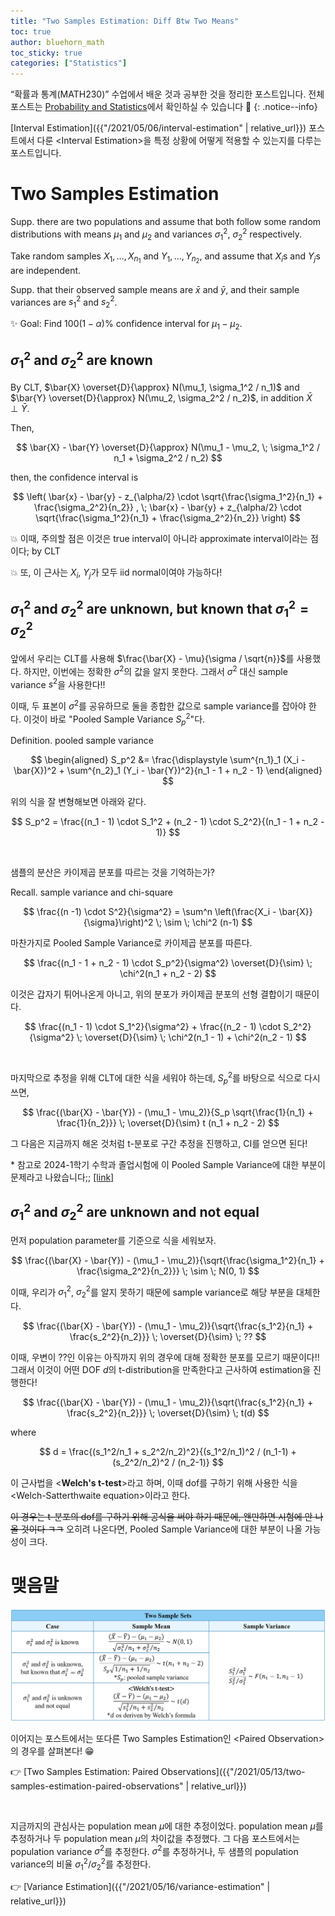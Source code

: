```yaml
---
title: "Two Samples Estimation: Diff Btw Two Means"
toc: true
author: bluehorn_math
toc_sticky: true
categories: ["Statistics"]
---
```


“확률과 통계(MATH230)” 수업에서 배운 것과 공부한 것을 정리한 포스트입니다. 전체 포스트는 [Probability and Statistics](/categories/probability-and-statistics)에서 확인하실 수 있습니다 🎲
{: .notice--info}

[Interval Estimation]({{"/2021/05/06/interval-estimation" | relative_url}}) 포스트에서 다룬 \<Interval Estimation\>을 특정 상황에 어떻게 적용할 수 있는지를 다루는 포스트입니다.

# Two Samples Estimation

Supp. there are two populations and assume that both follow some random distributions with means $\mu_1$ and $\mu_2$ and variances $\sigma_1^2$, $\sigma_2^2$ respectively.

Take random samples $X_1, \dots, X_{n_1}$ and $Y_1, \dots, Y_{n_2}$, and assume that $X_i$s and $Y_j$s are independent.

Supp. that their observed sample means are $\bar{x}$ and $\bar{y}$, and their sample variances are $s_1^2$ and $s_2^2$.

<div class="notice" markdown="1">

✨ Goal: Find $100(1-\alpha)\%$ confidence interval for $\mu_1 - \mu_2$.

</div>



## $\sigma_1^2$ and $\sigma_2^2$ are known

By CLT, $\bar{X} \overset{D}{\approx} N(\mu_1, \sigma_1^2 / n_1)$ and $\bar{Y} \overset{D}{\approx} N(\mu_2, \sigma_2^2 / n_2)$, in addition $\bar{X} \perp \bar{Y}$.

Then,

$$
\bar{X} - \bar{Y} \overset{D}{\approx} N(\mu_1 - \mu_2, \; \sigma_1^2 / n_1 + \sigma_2^2 / n_2)
$$

then, the confidence interval is

$$
\left( \bar{x} - \bar{y} - z_{\alpha/2} \cdot \sqrt{\frac{\sigma_1^2}{n_1} + \frac{\sigma_2^2}{n_2}} , \;
\bar{x} - \bar{y} + z_{\alpha/2} \cdot \sqrt{\frac{\sigma_1^2}{n_1} + \frac{\sigma_2^2}{n_2}} \right)
$$

💥 이때, 주의할 점은 이것은 true interval이 아니라 approximate interval이라는 점이다; by CLT

💥 또, 이 근사는 $X_i$, $Y_j$가 모두 iid normal이여야 가능하다!



## $\sigma_1^2$ and $\sigma_2^2$ are unknown, but known that $\sigma_1^2 = \sigma_2^2$

앞에서 우리는 CLT를 사용해 $\frac{\bar{X} - \mu}{\sigma / \sqrt{n}}$를 사용했다.
하지만, 이번에는 정확한 $\sigma^2$의 값을 알지 못한다. 그래서 $\sigma^2$ 대신 sample variance $s^2$을 사용한다!!

이때, 두 표본이 $\sigma^2$를 공유하므로 둘을 종합한 값으로 sample variance를 잡아야 한다.
이것이 바로 "Pooled Sample Variance $S_p^2$"다.

<div class="notice" markdown="1">

<span class="statement-title">Definition.</span> pooled sample variance<br>

$$
\begin{aligned}
S_p^2
&= \frac{\displaystyle \sum^{n_1}_1 (X_i - \bar{X})^2 + \sum^{n_2}_1 (Y_i - \bar{Y})^2}{n_1 - 1 + n_2 - 1}
\end{aligned}
$$

</div>

위의 식을 잘 변형해보면 아래와 같다.

$$
S_p^2 = \frac{(n_1 - 1) \cdot S_1^2 + (n_2 - 1) \cdot S_2^2}{(n_1 - 1 + n_2 - 1)}
$$

<br/>

샘플의 분산은 카이제곱 분포를 따르는 것을 기억하는가?

<div class="notice" markdown="1">

<span class="statement-title">Recall.</span> sample variance and chi-square<br>

$$
\frac{(n -1) \cdot S^2}{\sigma^2} = \sum^n \left(\frac{X_i - \bar{X}}{\sigma}\right)^2 \; \sim \; \chi^2 (n-1)
$$

</div>

마찬가지로 Pooled Sample Variance로 카이제곱 분포를 따른다.

$$
\frac{(n_1 - 1 + n_2 - 1) \cdot S_p^2}{\sigma^2} \overset{D}{\sim} \; \chi^2(n_1 + n_2 - 2)
$$

이것은 갑자기 튀어나온게 아니고, 위의 분포가 카이제곱 분포의 선형 결합이기 때문이다.

$$
\frac{(n_1 - 1) \cdot S_1^2}{\sigma^2} + \frac{(n_2 - 1) \cdot S_2^2}{\sigma^2} \; \overset{D}{\sim} \; \chi^2(n_1 - 1) + \chi^2(n_2 - 1)
$$

<br/>

마지막으로 추정을 위해 CLT에 대한 식을 세워야 하는데, $S_p^2$를 바탕으로 식으로 다시 쓰면,

$$
\frac{(\bar{X} - \bar{Y}) - (\mu_1 - \mu_2)}{S_p \sqrt{\frac{1}{n_1} + \frac{1}{n_2}}} \; \overset{D}{\sim} t (n_1 + n_2 - 2)
$$

그 다음은 지금까지 해온 것처럼 t-분포로 구간 추정을 진행하고, CI를 얻으면 된다!


\* 참고로 2024-1학기 수학과 졸업시험에 이 Pooled Sample Variance에 대한 부분이 문제라고 나왔습니다;; [[link]](https://math.postech.ac.kr/bbs/board.php?bo_table=m04_08&sca=Probability+and+Statistics)


## $\sigma_1^2$ and $\sigma_2^2$ are unknown and not equal

먼저 population parameter를 기준으로 식을 세워보자.

$$
\frac{(\bar{X} - \bar{Y}) - (\mu_1 - \mu_2)}{\sqrt{\frac{\sigma_1^2}{n_1} + \frac{\sigma_2^2}{n_2}}} \; \sim \; N(0, 1)
$$

이때, 우리가 $\sigma_1^2$, $\sigma_2^2$를 알지 못하기 때문에 sample variance로 해당 부분을 대체한다.

$$
\frac{(\bar{X} - \bar{Y}) - (\mu_1 - \mu_2)}{\sqrt{\frac{s_1^2}{n_1} + \frac{s_2^2}{n_2}}} \; \overset{D}{\sim} \; ??
$$

이때, 우변이 ??인 이유는 아직까지 위의 경우에 대해 정확한 분포를 모르기 때문이다!! 그래서 이것이 어떤 DOF $d$의 t-distribution을 만족한다고 근사하여 estimation을 진행한다!

$$
\frac{(\bar{X} - \bar{Y}) - (\mu_1 - \mu_2)}{\sqrt{\frac{s_1^2}{n_1} + \frac{s_2^2}{n_2}}} \; \overset{D}{\sim} \; t(d)
$$

where

$$
d = \frac{(s_1^2/n_1 + s_2^2/n_2)^2}{(s_1^2/n_1)^2 / (n_1-1) + (s_2^2/n_2)^2 / (n_2-1)}
$$

이 근사법을 \<**Welch's t-test**\>라고 하며, 이때 dof를 구하기 위해 사용한 식을 \<Welch-Satterthwaite equation\>이라고 한다.

~~이 경우는 t-분포의 dof를 구하기 위해 공식을 써야 하기 때문에, 왠만하면 시험에 안 나올 것이다 ㅋㅋ~~ 오히려 나온다면, Pooled Sample Variance에 대한 부분이 나올 가능성이 크다.



# 맺음말

![](/images/mathematics/probability-and-statistics/sampling-distribution-table-2.png)

이어지는 포스트에서는 또다른 Two Samples Estimation인 \<Paired Observation\>의 경우를 살펴본다! 😁

👉 [Two Samples Estimation: Paired Observations]({{"/2021/05/13/two-samples-estimation-paired-observations" | relative_url}})

<br/>

지금까지의 관심사는 population mean $\mu$에 대한 추정이었다. population mean $\mu$를 추정하거나 두 population mean $\mu$의 차이값을 추정했다. 그 다음 포스트에서는 population variance $\sigma^2$를 추정한다. $\sigma^2$를 추정하거나, 두 샘플의 population variance의 비율 $\sigma_1^2 / \sigma_2^2$를 추정한다.

👉 [Variance Estimation]({{"/2021/05/16/variance-estimation" | relative_url}})